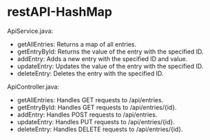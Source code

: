 # restAPI-HashMap

ApiService.java:
- getAllEntries: Returns a map of all entries.
- getEntryById: Returns the value of the entry with the specified ID.
- addEntry: Adds a new entry with the specified ID and value.
- updateEntry: Updates the value of the entry with the specified ID.
- deleteEntry: Deletes the entry with the specified ID.


ApiController.java:
- getAllEntries: Handles GET requests to /api/entries.
- getEntryById: Handles GET requests to /api/entries/{id}.
- addEntry: Handles POST requests to /api/entries.
- updateEntry: Handles PUT requests to /api/entries/{id}.
- deleteEntry: Handles DELETE requests to /api/entries/{id}.